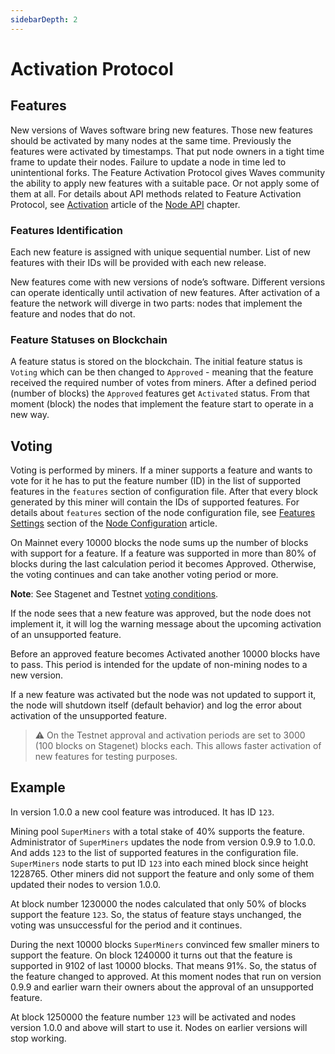 ```yaml
---
sidebarDepth: 2
---
```


# Activation Protocol

## Features

New versions of Waves software bring new features. Those new features should be activated by many nodes at the same time. Previously the features were activated by timestamps. That put node owners in a tight time frame to update their nodes. Failure to update a node in time led to unintentional forks. The Feature Activation Protocol gives Waves community the ability to apply new features with a suitable pace. Or not apply some of them at all. For details about API methods related to Feature Activation Protocol, see [Activation](/en/waves-node/node-api/feature-activation) article of the [Node API](/en/waves-node/node-api) chapter.

### Features Identification

Each new feature is assigned with unique sequential number. List of new features with their IDs will be provided with each new release.

New features come with new versions of node’s software. Different versions can operate identically until activation of new features. After activation of a feature the network will diverge in two parts: nodes that implement the feature and nodes that do not.

### Feature Statuses on Blockchain

A feature status is stored on the blockchain. The initial feature status is `Voting` which can be then changed to `Approved` - meaning that the feature received the required number of votes from miners. After a defined period (number of blocks) the `Approved` features get `Activated` status. From that moment (block) the nodes that implement the feature start to operate in a new way.

## Voting

Voting is performed by miners. If a miner supports a feature and wants to vote for it he has to put the feature number (ID) in the list of supported features in the `features` section of configuration file. After that every block generated by this miner will contain the IDs of supported features. For details about `features` section of the node configuration file, see [Features Settings](/en/waves-node/node-configuration#features-section) section of the [Node Configuration](/en/waves-node/node-configuration) article.

On Mainnet every 10000 blocks the node sums up the number of blocks with support for a feature. If a feature was supported in more than 80% of blocks during the last calculation period it becomes Approved. Otherwise, the voting continues and can take another voting period or more.

**Note**: See Stagenet and Testnet [voting conditions](/en/waves-node/features#activation-of-new-features).

If the node sees that a new feature was approved, but the node does not implement it, it will log the warning message about the upcoming activation of an unsupported feature.

Before an approved feature becomes Activated another 10000 blocks have to pass. This period is intended for the update of non-mining nodes to a new version.

If a new feature was activated but the node was not updated to support it, the node will shutdown itself (default behavior) and log the error about activation of the unsupported feature.

> :warning: On the Testnet approval and activation periods are set to 3000 (100 blocks on Stagenet) blocks each. This allows faster activation of new features for testing purposes.

## Example

In version 1.0.0 a new cool feature was introduced. It has ID `123`.

Mining pool `SuperMiners` with a total stake of 40% supports the feature. Administrator of `SuperMiners` updates the node from version 0.9.9 to 1.0.0. And adds `123` to the list of supported features in the configuration file. `SuperMiners` node starts to put ID `123` into each mined block since height 1228765. Other miners did not support the feature and only some of them updated their nodes to version 1.0.0.

At block number 1230000 the nodes calculated that only 50% of blocks support the feature `123`. So, the status of feature stays unchanged, the voting was unsuccessful for the period and it continues.

During the next 10000 blocks `SuperMiners` convinced few smaller miners to support the feature. On block 1240000 it turns out that the feature is supported in 9102 of last 10000 blocks. That means 91%. So, the status of the feature changed to approved. At this moment nodes that run on version 0.9.9 and earlier warn their owners about the approval of an unsupported feature.

At block 1250000 the feature number `123` will be activated and nodes version 1.0.0 and above will start to use it. Nodes on earlier versions will stop working.
